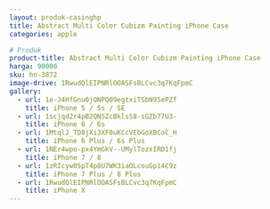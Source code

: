 ```yaml
---
layout: produk-casinghp
title: Abstract Multi Color Cubizm Painting iPhone Case
categories: apple

# Produk
product-title: Abstract Multi Color Cubizm Painting iPhone Case
harga: 90000
sku: hn-3872
image-drive: 1RwudQlEIPNRlOOASFsBLCvc3q7KqFpmC
gallery:
  - url: 1e-J4HfGnu0jONPQ09egtxiTSbN95ePZf
    title: iPhone 5 / 5s / SE
  - url: 1scjqd2r4pB2QNSZcBklsS8-sGZb77U3-
    title: iPhone 6 / 6s
  - url: 1MtqlJ_TD8jXi3XF0uKCcVEbGoXBCoC_H
    title: iPhone 6 Plus / 6s Plus
  - url: 1NEr4wpo-px4YmGkV--UMylTozxIRD1fj
    title: iPhone 7 / 8
  - url: 1zRIcyw05pT4p8U7WK3iaOLcouGp14C9z
    title: iPhone 7 Plus / 8 Plus
  - url: 1RwudQlEIPNRlOOASFsBLCvc3q7KqFpmC
    title: iPhone X
---
```

